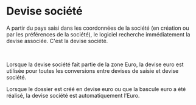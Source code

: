 # Devise société



A partir du pays saisi dans les coordonnées de la société (en création ou par les préférences de la société), le logiciel recherche immédiatement la devise associée. C'est la devise société.


 


Lorsque la devise société fait partie de la zone Euro, la devise euro est utilisée pour toutes les conversions entre devises de saisie et devise société.


Lorsque le dossier est créé en devise euro ou que la bascule euro a été réalisé, la devise société est automatiquement l’Euro.


